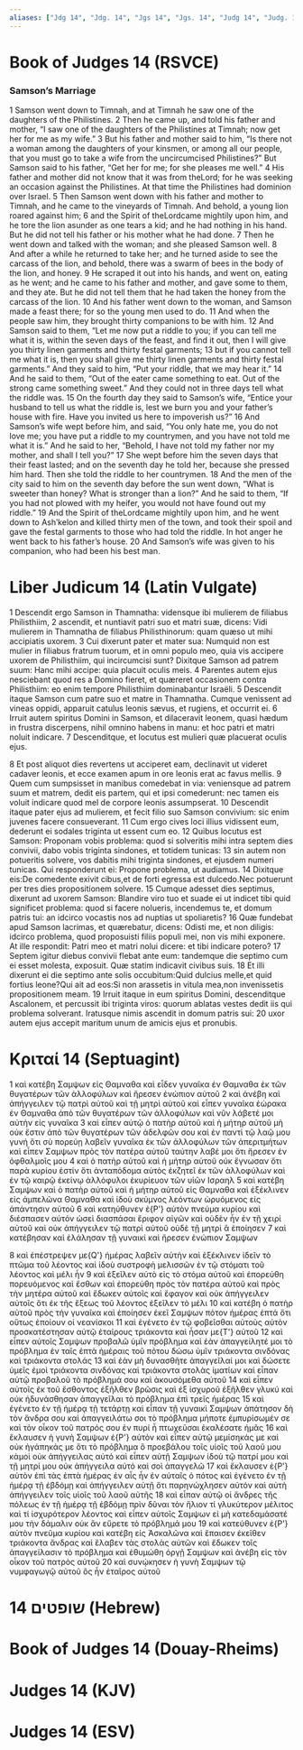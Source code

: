 ```yaml
---
aliases: ["Jdg 14", "Jdg. 14", "Jgs 14", "Jgs. 14", "Judg 14", "Judg. 14"]
---
```



# Book of Judges 14 (RSVCE)

### Samson’s Marriage
1 Samson went down to Timnah, and at Timnah he saw one of the daughters of the Philistines.
2 Then he came up, and told his father and mother, “I saw one of the daughters of the Philistines at Timnah; now get her for me as my wife.”
3 But his father and mother said to him, “Is there not a woman among the daughters of your kinsmen, or among all our people, that you must go to take a wife from the uncircumcised Philistines?” But Samson said to his father, “Get her for me; for she pleases me well.”
4 His father and mother did not know that it was from theLord; for he was seeking an occasion against the Philistines. At that time the Philistines had dominion over Israel.
5 Then Samson went down with his father and mother to Timnah, and he came to the vineyards of Timnah. And behold, a young lion roared against him;
6 and the Spirit of theLordcame mightily upon him, and he tore the lion asunder as one tears a kid; and he had nothing in his hand. But he did not tell his father or his mother what he had done.
7 Then he went down and talked with the woman; and she pleased Samson well.
8 And after a while he returned to take her; and he turned aside to see the carcass of the lion, and behold, there was a swarm of bees in the body of the lion, and honey.
9 He scraped it out into his hands, and went on, eating as he went; and he came to his father and mother, and gave some to them, and they ate. But he did not tell them that he had taken the honey from the carcass of the lion.
10 And his father went down to the woman, and Samson made a feast there; for so the young men used to do.
11 And when the people saw him, they brought thirty companions to be with him.
12 And Samson said to them, “Let me now put a riddle to you; if you can tell me what it is, within the seven days of the feast, and find it out, then I will give you thirty linen garments and thirty festal garments;
13 but if you cannot tell me what it is, then you shall give me thirty linen garments and thirty festal garments.” And they said to him, “Put your riddle, that we may hear it.”
14 And he said to them, “Out of the eater came something to eat. Out of the strong came something sweet.” And they could not in three days tell what the riddle was.
15 On the fourth day they said to Samson’s wife, “Entice your husband to tell us what the riddle is, lest we burn you and your father’s house with fire. Have you invited us here to impoverish us?”
16 And Samson’s wife wept before him, and said, “You only hate me, you do not love me; you have put a riddle to my countrymen, and you have not told me what it is.” And he said to her, “Behold, I have not told my father nor my mother, and shall I tell you?”
17 She wept before him the seven days that their feast lasted; and on the seventh day he told her, because she pressed him hard. Then she told the riddle to her countrymen.
18 And the men of the city said to him on the seventh day before the sun went down, “What is sweeter than honey? What is stronger than a lion?” And he said to them, “If you had not plowed with my heifer, you would not have found out my riddle.”
19 And the Spirit of theLordcame mightily upon him, and he went down to Ashʹkelon and killed thirty men of the town, and took their spoil and gave the festal garments to those who had told the riddle. In hot anger he went back to his father’s house.
20 And Samson’s wife was given to his companion, who had been his best man.


# Liber Judicum 14 (Latin Vulgate)

1 Descendit ergo Samson in Thamnatha: vidensque ibi mulierem de filiabus Philisthiim,
2 ascendit, et nuntiavit patri suo et matri suæ, dicens: Vidi mulierem in Thamnatha de filiabus Philisthinorum: quam quæso ut mihi accipiatis uxorem.
3 Cui dixerunt pater et mater sua: Numquid non est mulier in filiabus fratrum tuorum, et in omni populo meo, quia vis accipere uxorem de Philisthiim, qui incircumcisi sunt? Dixitque Samson ad patrem suum: Hanc mihi accipe: quia placuit oculis meis.
4 Parentes autem ejus nesciebant quod res a Domino fieret, et quæreret occasionem contra Philisthiim: eo enim tempore Philisthiim dominabantur Israëli.
5 Descendit itaque Samson cum patre suo et matre in Thamnatha. Cumque venissent ad vineas oppidi, apparuit catulus leonis sævus, et rugiens, et occurrit ei.
6 Irruit autem spiritus Domini in Samson, et dilaceravit leonem, quasi hædum in frustra discerpens, nihil omnino habens in manu: et hoc patri et matri noluit indicare.
7 Descenditque, et locutus est mulieri quæ placuerat oculis ejus.

8 Et post aliquot dies revertens ut acciperet eam, declinavit ut videret cadaver leonis, et ecce examen apum in ore leonis erat ac favus mellis.
9 Quem cum sumpsisset in manibus comedebat in via: veniensque ad patrem suum et matrem, dedit eis partem, qui et ipsi comederunt: nec tamen eis voluit indicare quod mel de corpore leonis assumpserat.
10 Descendit itaque pater ejus ad mulierem, et fecit filio suo Samson convivium: sic enim juvenes facere consueverant.
11 Cum ergo cives loci illius vidissent eum, dederunt ei sodales triginta ut essent cum eo.
12 Quibus locutus est Samson: Proponam vobis problema: quod si solveritis mihi intra septem dies convivii, dabo vobis triginta sindones, et totidem tunicas:
13 sin autem non potueritis solvere, vos dabitis mihi triginta sindones, et ejusdem numeri tunicas. Qui responderunt ei: Propone problema, ut audiamus.
14 Dixitque eis:De comedente exivit cibus,et de forti egressa est dulcedo.Nec potuerunt per tres dies propositionem solvere.
15 Cumque adesset dies septimus, dixerunt ad uxorem Samson: Blandire viro tuo et suade ei ut indicet tibi quid significet problema: quod si facere nolueris, incendemus te, et domum patris tui: an idcirco vocastis nos ad nuptias ut spoliaretis?
16 Quæ fundebat apud Samson lacrimas, et quærebatur, dicens: Odisti me, et non diligis: idcirco problema, quod proposuisti filiis populi mei, non vis mihi exponere. At ille respondit: Patri meo et matri nolui dicere: et tibi indicare potero?
17 Septem igitur diebus convivii flebat ante eum: tandemque die septimo cum ei esset molesta, exposuit. Quæ statim indicavit civibus suis.
18 Et illi dixerunt ei die septimo ante solis occubitum:Quid dulcius melle,et quid fortius leone?Qui ait ad eos:Si non arassetis in vitula mea,non invenissetis propositionem meam.
19 Irruit itaque in eum spiritus Domini, descenditque Ascalonem, et percussit ibi triginta viros: quorum ablatas vestes dedit iis qui problema solverant. Iratusque nimis ascendit in domum patris sui:
20 uxor autem ejus accepit maritum unum de amicis ejus et pronubis.


# Κριταί 14 (Septuagint)

1 καὶ κατέβη Σαμψων εἰς Θαμναθα καὶ εἶδεν γυναῖκα ἐν Θαμναθα ἐκ τῶν θυγατέρων τῶν ἀλλοφύλων καὶ ἤρεσεν ἐνώπιον αὐτοῦ
2 καὶ ἀνέβη καὶ ἀπήγγειλεν τῷ πατρὶ αὐτοῦ καὶ τῇ μητρὶ αὐτοῦ καὶ εἶπεν γυναῖκα ἑώρακα ἐν Θαμναθα ἀπὸ τῶν θυγατέρων τῶν ἀλλοφύλων καὶ νῦν λάβετέ μοι αὐτὴν εἰς γυναῖκα
3 καὶ εἶπεν αὐτῷ ὁ πατὴρ αὐτοῦ καὶ ἡ μήτηρ αὐτοῦ μὴ οὐκ ἔστιν ἀπὸ τῶν θυγατέρων τῶν ἀδελφῶν σου καὶ ἐν παντὶ τῷ λαῷ μου γυνή ὅτι σὺ πορεύῃ λαβεῖν γυναῖκα ἐκ τῶν ἀλλοφύλων τῶν ἀπεριτμήτων καὶ εἶπεν Σαμψων πρὸς τὸν πατέρα αὐτοῦ ταύτην λαβέ μοι ὅτι ἤρεσεν ἐν ὀφθαλμοῖς μου
4 καὶ ὁ πατὴρ αὐτοῦ καὶ ἡ μήτηρ αὐτοῦ οὐκ ἔγνωσαν ὅτι παρὰ κυρίου ἐστίν ὅτι ἀνταπόδομα αὐτὸς ἐκζητεῖ ἐκ τῶν ἀλλοφύλων καὶ ἐν τῷ καιρῷ ἐκείνῳ ἀλλόφυλοι ἐκυρίευον τῶν υἱῶν Ισραηλ
5 καὶ κατέβη Σαμψων καὶ ὁ πατὴρ αὐτοῦ καὶ ἡ μήτηρ αὐτοῦ εἰς Θαμναθα καὶ ἐξέκλινεν εἰς ἀμπελῶνα Θαμναθα καὶ ἰδοὺ σκύμνος λεόντων ὠρυόμενος εἰς ἀπάντησιν αὐτοῦ
6 καὶ κατηύθυνεν ἐ{P'} αὐτὸν πνεύμα κυρίου καὶ διέσπασεν αὐτόν ὡσεὶ διασπάσαι ἔριφον αἰγῶν καὶ οὐδὲν ἦν ἐν τῇ χειρὶ αὐτοῦ καὶ οὐκ ἀπήγγειλεν τῷ πατρὶ αὐτοῦ οὐδὲ τῇ μητρὶ ἃ ἐποίησεν
7 καὶ κατέβησαν καὶ ἐλάλησαν τῇ γυναικί καὶ ἤρεσεν ἐνώπιον Σαμψων

8 καὶ ἐπέστρεψεν με{Q'} ἡμέρας λαβεῖν αὐτὴν καὶ ἐξέκλινεν ἰδεῖν τὸ πτῶμα τοῦ λέοντος καὶ ἰδοὺ συστροφὴ μελισσῶν ἐν τῷ στόματι τοῦ λέοντος καὶ μέλι ἦν
9 καὶ ἐξεῖλεν αὐτὸ εἰς τὸ στόμα αὐτοῦ καὶ ἐπορεύθη πορευόμενος καὶ ἔσθων καὶ ἐπορεύθη πρὸς τὸν πατέρα αὐτοῦ καὶ πρὸς τὴν μητέρα αὐτοῦ καὶ ἔδωκεν αὐτοῖς καὶ ἔφαγον καὶ οὐκ ἀπήγγειλεν αὐτοῖς ὅτι ἐκ τῆς ἕξεως τοῦ λέοντος ἐξεῖλεν τὸ μέλι
10 καὶ κατέβη ὁ πατὴρ αὐτοῦ πρὸς τὴν γυναῖκα καὶ ἐποίησεν ἐκεῖ Σαμψων πότον ἡμέρας ἑπτά ὅτι οὕτως ἐποίουν οἱ νεανίσκοι
11 καὶ ἐγένετο ἐν τῷ φοβεῖσθαι αὐτοὺς αὐτὸν προσκατέστησαν αὐτῷ ἑταίρους τριάκοντα καὶ ἦσαν με{T'} αὐτοῦ
12 καὶ εἶπεν αὐτοῖς Σαμψων προβαλῶ ὑμῖν πρόβλημα καὶ ἐὰν ἀπαγγείλητέ μοι τὸ πρόβλημα ἐν ταῖς ἑπτὰ ἡμέραις τοῦ πότου δώσω ὑμῖν τριάκοντα σινδόνας καὶ τριάκοντα στολάς
13 καὶ ἐὰν μὴ δυνασθῆτε ἀπαγγεῖλαί μοι καὶ δώσετε ὑμεῖς ἐμοὶ τριάκοντα σινδόνας καὶ τριάκοντα στολὰς ἱματίων καὶ εἶπαν αὐτῷ προβαλοῦ τὸ πρόβλημά σου καὶ ἀκουσόμεθα αὐτοῦ
14 καὶ εἶπεν αὐτοῖς ἐκ τοῦ ἔσθοντος ἐξῆλθεν βρῶσις καὶ ἐξ ἰσχυροῦ ἐξῆλθεν γλυκύ καὶ οὐκ ἠδυνάσθησαν ἀπαγγεῖλαι τὸ πρόβλημα ἐπὶ τρεῖς ἡμέρας
15 καὶ ἐγένετο ἐν τῇ ἡμέρᾳ τῇ τετάρτῃ καὶ εἶπαν τῇ γυναικὶ Σαμψων ἀπάτησον δὴ τὸν ἄνδρα σου καὶ ἀπαγγειλάτω σοι τὸ πρόβλημα μήποτε ἐμπυρίσωμέν σε καὶ τὸν οἶκον τοῦ πατρός σου ἐν πυρί ἦ πτωχεῦσαι ἐκαλέσατε ἡμᾶς
16 καὶ ἔκλαυσεν ἡ γυνὴ Σαμψων ἐ{P'} αὐτὸν καὶ εἶπεν αὐτῷ μεμίσηκάς με καὶ οὐκ ἠγάπηκάς με ὅτι τὸ πρόβλημα ὃ προεβάλου τοῖς υἱοῖς τοῦ λαοῦ μου κἀμοὶ οὐκ ἀπήγγειλας αὐτό καὶ εἶπεν αὐτῇ Σαμψων ἰδοὺ τῷ πατρί μου καὶ τῇ μητρί μου οὐκ ἀπήγγειλα αὐτό καὶ σοὶ ἀπαγγελῶ
17 καὶ ἔκλαυσεν ἐ{P'} αὐτὸν ἐπὶ τὰς ἑπτὰ ἡμέρας ἐν αἷς ἦν ἐν αὐταῖς ὁ πότος καὶ ἐγένετο ἐν τῇ ἡμέρᾳ τῇ ἑβδόμῃ καὶ ἀπήγγειλεν αὐτῇ ὅτι παρηνώχλησεν αὐτόν καὶ αὐτὴ ἀπήγγειλεν τοῖς υἱοῖς τοῦ λαοῦ αὐτῆς
18 καὶ εἶπαν αὐτῷ οἱ ἄνδρες τῆς πόλεως ἐν τῇ ἡμέρᾳ τῇ ἑβδόμῃ πρὶν δῦναι τὸν ἥλιον τί γλυκύτερον μέλιτος καὶ τί ἰσχυρότερον λέοντος καὶ εἶπεν αὐτοῖς Σαμψων εἰ μὴ κατεδαμάσατέ μου τὴν δάμαλιν οὐκ ἂν εὕρετε τὸ πρόβλημά μου
19 καὶ κατεύθυνεν ἐ{P'} αὐτὸν πνεῦμα κυρίου καὶ κατέβη εἰς Ἀσκαλῶνα καὶ ἔπαισεν ἐκεῖθεν τριάκοντα ἄνδρας καὶ ἔλαβεν τὰς στολὰς αὐτῶν καὶ ἔδωκεν τοῖς ἀπαγγείλασιν τὸ πρόβλημα καὶ ἐθυμώθη ὀργῇ Σαμψων καὶ ἀνέβη εἰς τὸν οἶκον τοῦ πατρὸς αὐτοῦ
20 καὶ συνῴκησεν ἡ γυνὴ Σαμψων τῷ νυμφαγωγῷ αὐτοῦ ὃς ἦν ἑταῖρος αὐτοῦ


# 14 שופטים (Hebrew)


# Book of Judges 14 (Douay-Rheims)


# Judges 14 (KJV)


# Judges 14 (ESV)

